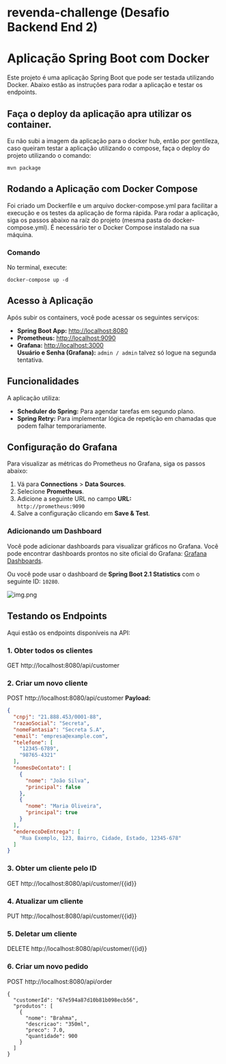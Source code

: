 # revenda-challenge (Desafio Backend End 2)

# Aplicação Spring Boot com Docker

Este projeto é uma aplicação Spring Boot que pode ser testada utilizando Docker. Abaixo estão as instruções para rodar a aplicação e testar os endpoints.

## Faça o deploy da aplicação apra utilizar os container.

Eu não subi a imagem da aplicação para o docker hub, então por gentileza, caso queiram testar a aplicação utilizando o compose, faça o deploy do projeto utilizando o comando:

````mvn package````

## Rodando a Aplicação com Docker Compose
Foi criado um Dockerfile e um arquivo docker-compose.yml para facilitar a execução e os testes da aplicação de forma rápida. Para rodar a aplicação, 
siga os passos abaixo na raíz do projeto (mesma pasta do docker-compose.yml). É necessário ter o Docker Compose instalado na sua máquina.
### Comando
No terminal, execute:
````
docker-compose up -d
````

## Acesso à Aplicação

Após subir os containers, você pode acessar os seguintes serviços:

- **Spring Boot App:** [http://localhost:8080](http://localhost:8080)
- **Prometheus:** [http://localhost:9090](http://localhost:9090)
- **Grafana:** [http://localhost:3000](http://localhost:3000)  
  **Usuário e Senha (Grafana):** `admin / admin` talvez só logue na segunda tentativa.

## Funcionalidades

A aplicação utiliza:

- **Scheduler do Spring:** Para agendar tarefas em segundo plano.
- **Spring Retry:** Para implementar lógica de repetição em chamadas que podem falhar temporariamente.

## Configuração do Grafana

Para visualizar as métricas do Prometheus no Grafana, siga os passos abaixo:

1. Vá para **Connections** > **Data Sources**.
2. Selecione **Prometheus**.
3. Adicione a seguinte URL no campo **URL:**  
   `http://prometheus:9090`
4. Salve a configuração clicando em **Save & Test**.

### Adicionando um Dashboard

Você pode adicionar dashboards para visualizar gráficos no Grafana. Você pode encontrar dashboards prontos no site oficial do Grafana: [Grafana Dashboards](https://grafana.com/grafana/dashboards/).

Ou você pode usar o dashboard de **Spring Boot 2.1 Statistics** com o seguinte ID: `10280`.

![img.png](img.png)

## Testando os Endpoints

Aqui estão os endpoints disponíveis na API:

### 1. Obter todos os clientes
GET http://localhost:8080/api/customer

### 2. Criar um novo cliente
POST http://localhost:8080/api/customer
**Payload:**
```json
{
  "cnpj": "21.888.453/0001-88",
  "razaoSocial": "Secreta",
  "nomeFantasia": "Secreta S.A",
  "email": "empresa@example.com",
  "telefone": [
    "12345-6789",
    "98765-4321"
  ],
  "nomesDeContato": [
    {
      "nome": "João Silva",
      "principal": false
    },
    {
      "nome": "Maria Oliveira",
      "principal": true
    }
  ],
  "enderecoDeEntrega": [
    "Rua Exemplo, 123, Bairro, Cidade, Estado, 12345-678"
  ]
}
```

### 3. Obter um cliente pelo ID
GET http://localhost:8080/api/customer/{{id}}

### 4. Atualizar um cliente
PUT http://localhost:8080/api/customer/{{id}}

### 5. Deletar um cliente
DELETE http://localhost:8080/api/customer/{{id}}

### 6. Criar um novo pedido
POST http://localhost:8080/api/order
````
{
  "customerId": "67e594a87d10b81b098ecb56",
  "produtos": [
    {
      "nome": "Brahma",
      "descricao": "350ml",
      "preco": 7.0,
      "quantidade": 900
    }
  ]
}
````


